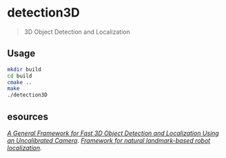 # detection3D
> 3D Object Detection and Localization

## Usage
```bash
mkdir build
cd build
cmake ..
make
./detection3D
```

## esources
[_A General Framework for Fast 3D Object Detection and Localization Using an Uncalibrated Camera_](http://ieeexplore.ieee.org/xpl/articleDetails.jsp?arnumber=7045976&punumber%3D7045624%26filter%3DAND(p_IS_Number%3A7045853)%26pageNumber%3D5).
[_Framework for natural landmark-based robot localization_](http://ieeexplore.ieee.org/xpl/login.jsp?tp=&arnumber=6233133&url=http%3A%2F%2Fieeexplore.ieee.org%2Fxpls%2Fabs_all.jsp%3Farnumber%3D6233133).